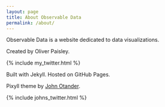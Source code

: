 ```yaml
---
layout: page
title: About Observable Data
permalink: /about/
---
```


Observable Data is a website dedicated to data visualizations.

Created by Oliver Paisley. </p> {% include my_twitter.html %}

Built with Jekyll. Hosted on GitHub Pages.

Pixyll theme by [John Otander](http://johnotander.com). <div class="social-icons"><a class="fa fa-twitter" href="https://twitter.com/4lpine"></a></div>

{% include johns_twitter.html %}
